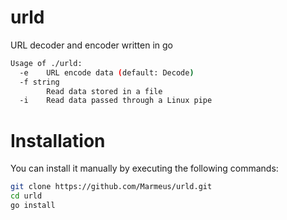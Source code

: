 # urld
URL decoder and encoder written in go

```bash
Usage of ./urld:
  -e    URL encode data (default: Decode)
  -f string
        Read data stored in a file
  -i    Read data passed through a Linux pipe
```

# Installation

You can install it manually by executing the following commands:

```bash
git clone https://github.com/Marmeus/urld.git
cd urld
go install
```
